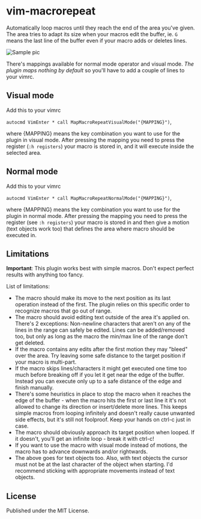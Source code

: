 # vim-macrorepeat

Automatically loop macros until they reach the end of the area you've given. The area tries to adapt its size when your macros edit the buffer, ie. `G` means the last line of the buffer even if your macro adds or deletes lines.

![Sample pic](/../resources/1.gif?raw=true "example animation")

There's mappings available for normal mode operator and visual mode. *The plugin maps nothing by default* so you'll have to add a couple of lines to your vimrc.


## Visual mode

Add this to your vimrc

`autocmd VimEnter * call MapMacroRepeatVisualMode("{MAPPING}")`,

where {MAPPING} means the key combination you want to use for the plugin in visual mode. After pressing the mapping you need to press the register (`:h registers`) your macro is stored in, and it will execute inside the selected area.


## Normal mode

Add this to your vimrc

`autocmd VimEnter * call MapMacroRepeatNormalMode("{MAPPING}")`,

where {MAPPING} means the key combination you want to use for the plugin in normal mode. After pressing the mapping you need to press the register (see `:h registers`) your macro is stored in and then give a motion (text objects work too) that defines the area where macro should be executed in.


## Limitations

**Important**: This plugin works best with simple macros. Don't expect perfect results with anything too fancy.

List of limitations:

* The macro should make its move to the next position as its last operation instead of the first. The plugin relies on this specific order to recognize macros that go out of range.
* The macro should avoid editing text outside of the area it's applied on. There's 2 exceptions: Non-newline characters that aren't on any of the lines in the range can safely be edited. Lines can be added/removed too, but only as long as the macro the min/max line of the range don't get deleted.
* If the macro contains any edits after the first motion they may "bleed" over the area. Try leaving some safe distance to the target position if your macro is multi-part.
* If the macro skips lines/characters it might get executed one time too much before breaking off if you let it get near the edge of the buffer. Instead you can execute only up to a safe distance of the edge and finish manually.
* There's some heuristics in place to stop the macro when it reaches the edge of the buffer - when the macro hits the first or last line it it's not allowed to change its direction or insert/delete more lines. This keeps simple macros from looping infinitely and doesn't really cause unwanted side effects, but it's still not foolproof. Keep your hands on ctrl-c just in case.
* The macro should obviously approach its target position when looped. If it doesn't, you'll get an infinite loop - break it with ctrl-c!
* If you want to use the macro with visual mode instead of motions, the macro has to advance downwards and/or rightwards.
* The above goes for text objects too. Also, with text objects the cursor must not be at the last character of the object when starting. I'd recommend sticking with appropriate movements instead of text objects.


## License

Published under the MIT License.
